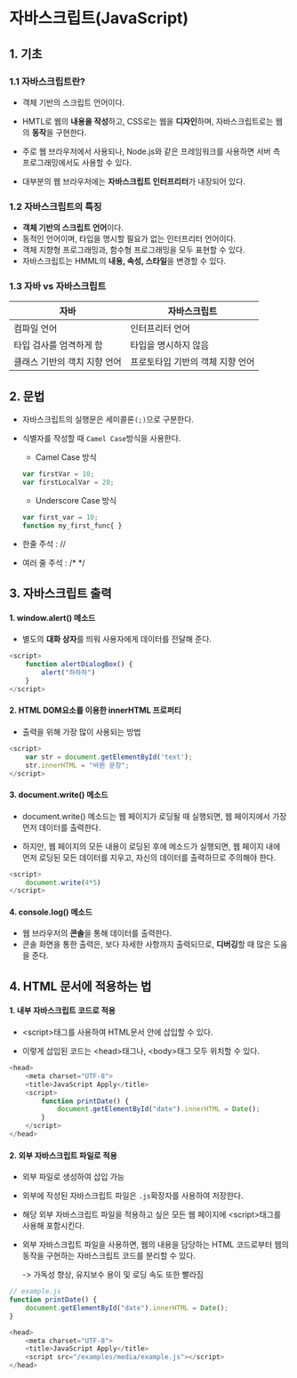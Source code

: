 # 자바스크립트(JavaScript)



## 1. 기초

### 1.1 자바스크립트란? 

- 객체 기반의 스크립트 언어이다.
- HMTL로 웹의 **내용을 작성**하고, CSS로는 웹을 **디자인**하며, 자바스크립트로는 웹의 **동작**을 구현한다.

- 주로 웹 브라우저에서 사용되나, Node.js와 같은 프레임워크를 사용하면 서버 측 프로그래밍에서도 사용할 수 있다.
- 대부분의 웹 브라우저에는 **자바스크립트 인터프리터**가 내장되어 있다.



### 1.2 자바스크립트의 특징

- **객체 기반의 스크립트 언어**이다.
- 동적인 언어이며, 타입을 명시할 필요가 없는 인터프리터 언어이다.
- 객체 지향형 프로그래밍과, 함수형 프로그래밍을 모두 표현할 수 있다.
- 자바스크립트는 HMML의 **내용, 속성, 스타일**을 변경할 수 있다.



### 1.3 자바 vs 자바스크립트

| 자바                         | 자바스크립트                     |
| ---------------------------- | -------------------------------- |
| 컴파일 언어                  | 인터프리터 언어                  |
| 타입 검사를 엄격하게 함      | 타입을 명시하지 않음             |
| 클래스 기반의 객치 지향 언어 | 프로토타입 기반의 객체 지향 언어 |





## 2. 문법

- 자바스크립트의 실행문은 세미콜론`(;)`으로 구분한다.

- 식별자를 작성할 때 `Camel Case`방식을 사용한다.

  - Camel Case 방식

  ~~~javascript
  var firstVar = 10;
  var firstLocalVar = 20;
  ~~~

  - Underscore Case 방식

  ~~~ javascript
  var first_var = 10;
  function my_first_func{ }
  ~~~

- 한줄 주석 : //

- 여러 줄 주석 : /*    */





## 3. 자바스크립트 출력

#### 1. window.alert() 메소드

- 별도의 **대화 상자**를 띄워 사용자에게 데이터를 전달해 준다.

~~~javascript
<script>
    function alertDialogBox() {
    	alert("하하하")
	}
</script>
~~~



#### 2. HTML DOM요소를 이용한 innerHTML 프로퍼티

- 출력을 위해 가장 많이 사용되는 방법

~~~javascript
<script>
	var str = document.getElementById('text');
    str.innerHTML = "바뀐 문장";
</script>
~~~



#### 3. document.write() 메소드

- document.write() 메소드는 웹 페이지가 로딩될 때 실행되면, 웹 페이지에서 가장 먼저 데이터를 출력한다.

- 하지만, 웹 페이지의 모든 내용이 로딩된 후에 메소드가 실행되면, 웹 페이지 내에 먼저 로딩된 모든 데이터를 지우고, 자신의 데이터를 출력하므로 주의해야 한다.

~~~ javascript
<script>
    document.write(4*5)
</script>
~~~



#### 4. console.log() 메소드

- 웹 브라우저의 **콘솔**을 통해 데이터를 출력한다.
- 콘솔 화면을 통한 출력은, 보다 자세한 사항까지 출력되므로, **디버깅**할 때 많은 도움을 준다.





## 4. HTML 문서에 적용하는 법

#### 1. 내부 자바스크립트 코드로 적용

- \<script\>태그를 사용하여 HTML문서 안에 삽입할 수 있다.

- 이렇게 삽입된 코드는 \<head\>태그나, \<body\>태그 모두 위치할 수 있다.

~~~ javascript
<head>
    <meta charset="UTF-8">
    <title>JavaScript Apply</title>
    <script>
        function printDate() {
            document.getElementById("date").innerHTML = Date();
        }
    </script>
</head>
~~~



#### 2. 외부 자바스크립트 파일로 적용

- 외부 파일로 생성하여 삽입 가능

- 외부에 작성된 자바스크립트 파일은 `.js`확장자를 사용하여 저장한다.

- 해당 외부 자바스크립트 파일을 적용하고 싶은 모든 웹 페이지에 \<script\>태그를 사용해 포함시킨다.

- 외부 자바스크립트 파일을 사용하면, 웹의 내용을 담당하는 HTML 코드로부터 웹의 동작을 구현하는 자바스크립트 코드를 분리할 수 있다. 

  -> 가독성 향상, 유지보수 용이 및 로딩 속도 또한 빨라짐 

~~~ javascript
// example.js
function printDate() {
    document.getElementById("date").innerHTML = Date();
}
~~~

~~~javascript
<head>
    <meta charset="UTF-8">
    <title>JavaScript Apply</title>
    <script src="/examples/media/example.js"></script>
</head>
~~~

